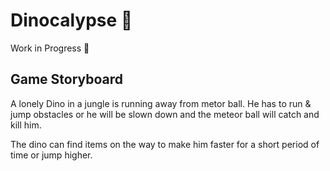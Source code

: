 # Dinocalypse 🦖

Work in Progress 🚧

## Game Storyboard

A lonely Dino in a jungle is running away from metor ball.
He has to run & jump obstacles or he will be slown down and the
meteor ball will catch and kill him.

The dino can find items on the way to make him faster
for a short period of time or jump higher.
